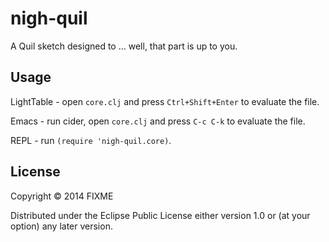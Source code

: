# nigh-quil

A Quil sketch designed to ... well, that part is up to you.

## Usage

LightTable - open `core.clj` and press `Ctrl+Shift+Enter` to evaluate the file.

Emacs - run cider, open `core.clj` and press `C-c C-k` to evaluate the file.

REPL - run `(require 'nigh-quil.core)`.

## License

Copyright © 2014 FIXME

Distributed under the Eclipse Public License either version 1.0 or (at
your option) any later version.
